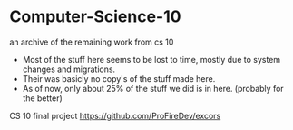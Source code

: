 # Computer-Science-10
an archive of the remaining work from cs 10

* Most of the stuff here seems to be lost to time, mostly due to system changes and migrations.
* Their was basicly no copy's of the stuff made here.
* As of now, only about 25% of the stuff we did is in here. (probably for the better)

CS 10 final project
https://github.com/ProFireDev/excors
